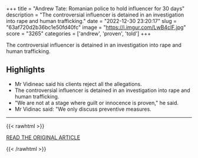 +++
title = "Andrew Tate: Romanian police to hold influencer for 30 days"
description = "The controversial influencer is detained in an investigation into rape and human trafficking."
date = "2022-12-30 23:20:17"
slug = "63af720d2b36bc1e50fd40fc"
image = "https://i.imgur.com/LwB4clF.jpg"
score = "3265"
categories = ['andrew', 'proven', 'told']
+++

The controversial influencer is detained in an investigation into rape and human trafficking.

## Highlights

- Mr Vidineac said his clients reject all the allegations.
- The controversial influencer is detained in an investigation into rape and human trafficking.
- "We are not at a stage where guilt or innocence is proven," he said.
- Mr Vidinac said: "We only discuss preventive measures.

---

{{< rawhtml >}}
  <p class="article-category">
    <a target="_blank" href="https://www.bbc.com/news/world-europe-64128616">READ THE ORIGINAL ARTICLE</a>
  </p>
{{< /rawhtml >}}
